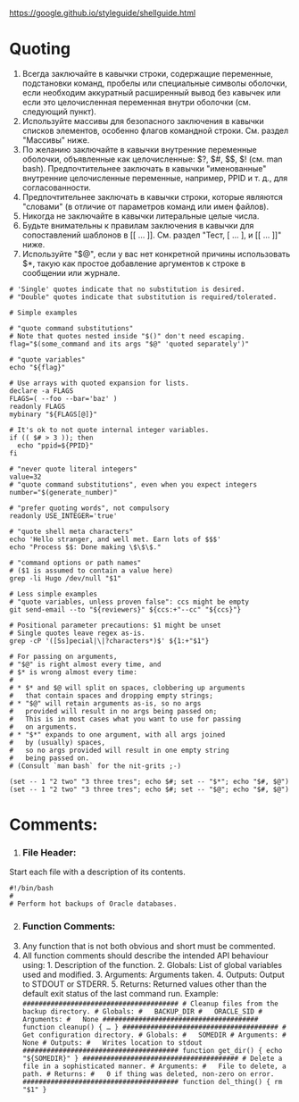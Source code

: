 https://google.github.io/styleguide/shellguide.html

# Quoting

1. Всегда заключайте в кавычки строки, содержащие переменные, подстановки команд, пробелы или специальные символы оболочки, если необходим аккуратный расширенный вывод без кавычек или если это целочисленная переменная внутри оболочки (см. следующий пункт).
2. Используйте массивы для безопасного заключения в кавычки списков элементов, особенно флагов командной строки. См. раздел "Массивы" ниже.
3. По желанию заключайте в кавычки внутренние переменные оболочки, объявленные как целочисленные: $?, $#, $$, $! (см. man bash). Предпочтительнее заключать в кавычки "именованные" внутренние целочисленные переменные, например, PPID и т. д., для согласованности.
4. Предпочтительнее заключать в кавычки строки, которые являются "словами" (в отличие от параметров команд или имен файлов).
5. Никогда не заключайте в кавычки литеральные целые числа.
6. Будьте внимательны к правилам заключения в кавычки для сопоставлений шаблонов в [[ … ]]. См. раздел "Тест, [ … ], и [[ … ]]" ниже.
7. Используйте "$@", если у вас нет конкретной причины использовать $*, такую как простое добавление аргументов к строке в сообщении или журнале.

```
# 'Single' quotes indicate that no substitution is desired.
# "Double" quotes indicate that substitution is required/tolerated.

# Simple examples

# "quote command substitutions"
# Note that quotes nested inside "$()" don't need escaping.
flag="$(some_command and its args "$@" 'quoted separately')"

# "quote variables"
echo "${flag}"

# Use arrays with quoted expansion for lists.
declare -a FLAGS
FLAGS=( --foo --bar='baz' )
readonly FLAGS
mybinary "${FLAGS[@]}"

# It's ok to not quote internal integer variables.
if (( $# > 3 )); then
  echo "ppid=${PPID}"
fi

# "never quote literal integers"
value=32
# "quote command substitutions", even when you expect integers
number="$(generate_number)"

# "prefer quoting words", not compulsory
readonly USE_INTEGER='true'

# "quote shell meta characters"
echo 'Hello stranger, and well met. Earn lots of $$$'
echo "Process $$: Done making \$\$\$."

# "command options or path names"
# ($1 is assumed to contain a value here)
grep -li Hugo /dev/null "$1"

# Less simple examples
# "quote variables, unless proven false": ccs might be empty
git send-email --to "${reviewers}" ${ccs:+"--cc" "${ccs}"}

# Positional parameter precautions: $1 might be unset
# Single quotes leave regex as-is.
grep -cP '([Ss]pecial|\|?characters*)$' ${1:+"$1"}

# For passing on arguments,
# "$@" is right almost every time, and
# $* is wrong almost every time:
#
# * $* and $@ will split on spaces, clobbering up arguments
#   that contain spaces and dropping empty strings;
# * "$@" will retain arguments as-is, so no args
#   provided will result in no args being passed on;
#   This is in most cases what you want to use for passing
#   on arguments.
# * "$*" expands to one argument, with all args joined
#   by (usually) spaces,
#   so no args provided will result in one empty string
#   being passed on.
# (Consult `man bash` for the nit-grits ;-)

(set -- 1 "2 two" "3 three tres"; echo $#; set -- "$*"; echo "$#, $@")
(set -- 1 "2 two" "3 three tres"; echo $#; set -- "$@"; echo "$#, $@")
```


# Comments:

1. ### File Header:
  Start each file with a description of its contents.
  ```
  #!/bin/bash
  #
  # Perform hot backups of Oracle databases.
  ```

2. ### Function Comments:
  1. Any function that is not both obvious and short must be commented.
  2. All function comments should describe the intended API behaviour using:
    1. Description of the function.
    2. Globals: List of global variables used and modified.
    3. Arguments: Arguments taken.
    4. Outputs: Output to STDOUT or STDERR.
    5. Returns: Returned values other than the default exit status of the last command run.
    Example:
    ```
    #######################################
    # Cleanup files from the backup directory.
    # Globals:
    #   BACKUP_DIR
    #   ORACLE_SID
    # Arguments:
    #   None
    #######################################
    function cleanup() {
      …
    }
    #######################################
    # Get configuration directory.
    # Globals:
    #   SOMEDIR
    # Arguments:
    #   None
    # Outputs:
    #   Writes location to stdout
    #######################################
    function get_dir() {
      echo "${SOMEDIR}"
    }
    #######################################
    # Delete a file in a sophisticated manner.
    # Arguments:
    #   File to delete, a path.
    # Returns:
    #   0 if thing was deleted, non-zero on error.
    #######################################
    function del_thing() {
      rm "$1"
    }
    ```